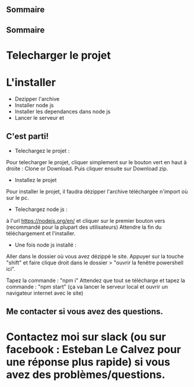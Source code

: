 ## Sommaire
## Sommaire
# Telecharger le projet
# L'installer
  - Dezipper l'archive
  - Installer node js
  - Installer les dependances dans node js
  - Lancer le serveur et 

## C'est parti!
  - Telechargez le projet : 

Pour telecharger le projet, cliquer simplement sur le bouton vert en haut à droite : Clone or Download. Puis cliquer ensuite sur Download zip.

  - Installez le projet

Pour installer le projet, il faudra dézipper l'archive téléchargée n'import où sur le pc.
  
  - Telechargez node js : 

à l'url https://nodejs.org/en/
et cliquer sur le premier bouton vers (recommandé pour la plupart des utilisateurs)
Attendre la fin du téléchargement et l'installer.

  - Une fois node js installé : 

Aller dans le dossier où vous avez dézippé le site. Appuyer sur la touche "shift" et faire clique droit dans le dossier > "ouvrir la fenêtre powershell ici".

Tapez la commande : "npm i"
Attendez que tout se télécharge et
tapez la commande : "npm start"
(ça va lancer le serveur local et ouvrir un navigateur internet avec le site)

## Me contacter si vous avez des questions.
  # Contactez moi sur slack (ou sur facebook : Esteban Le Calvez pour une réponse plus rapide) si vous avez des problèmes/questions.